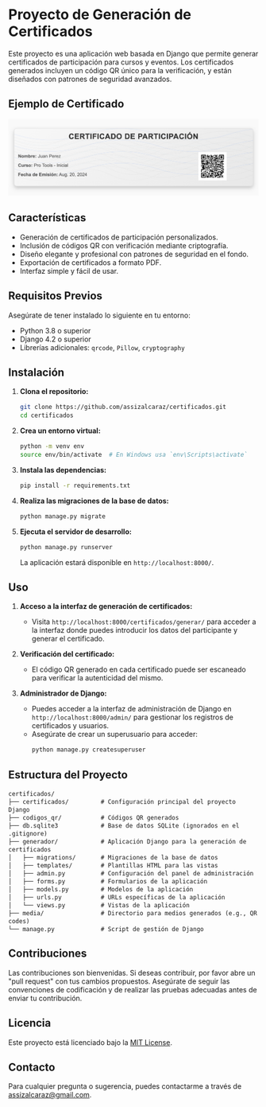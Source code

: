 # Proyecto de Generación de Certificados

Este proyecto es una aplicación web basada en Django que permite generar certificados de participación para cursos y eventos. Los certificados generados incluyen un código QR único para la verificación, y están diseñados con patrones de seguridad avanzados.

## Ejemplo de Certificado

![Ejemplo de Certificado](certificado_ejemplo.png)

## Características

- Generación de certificados de participación personalizados.
- Inclusión de códigos QR con verificación mediante criptografía.
- Diseño elegante y profesional con patrones de seguridad en el fondo.
- Exportación de certificados a formato PDF.
- Interfaz simple y fácil de usar.

## Requisitos Previos

Asegúrate de tener instalado lo siguiente en tu entorno:

- Python 3.8 o superior
- Django 4.2 o superior
- Librerías adicionales: `qrcode`, `Pillow`, `cryptography`

## Instalación

1. **Clona el repositorio:**

   ```bash
   git clone https://github.com/assizalcaraz/certificados.git
   cd certificados
   ```

2. **Crea un entorno virtual:**

   ```bash
   python -m venv env
   source env/bin/activate  # En Windows usa `env\Scripts\activate`
   ```

3. **Instala las dependencias:**

   ```bash
   pip install -r requirements.txt
   ```

4. **Realiza las migraciones de la base de datos:**

   ```bash
   python manage.py migrate
   ```

5. **Ejecuta el servidor de desarrollo:**

   ```bash
   python manage.py runserver
   ```

   La aplicación estará disponible en `http://localhost:8000/`.

## Uso

1. **Acceso a la interfaz de generación de certificados:**
   - Visita `http://localhost:8000/certificados/generar/` para acceder a la interfaz donde puedes introducir los datos del participante y generar el certificado.

2. **Verificación del certificado:**
   - El código QR generado en cada certificado puede ser escaneado para verificar la autenticidad del mismo.

3. **Administrador de Django:**
   - Puedes acceder a la interfaz de administración de Django en `http://localhost:8000/admin/` para gestionar los registros de certificados y usuarios.
   - Asegúrate de crear un superusuario para acceder:
     ```bash
     python manage.py createsuperuser
     ```

## Estructura del Proyecto

```plaintext
certificados/
├── certificados/         # Configuración principal del proyecto Django
├── codigos_qr/           # Códigos QR generados
├── db.sqlite3            # Base de datos SQLite (ignorados en el .gitignore)
├── generador/            # Aplicación Django para la generación de certificados
│   ├── migrations/       # Migraciones de la base de datos
│   ├── templates/        # Plantillas HTML para las vistas
│   ├── admin.py          # Configuración del panel de administración
│   ├── forms.py          # Formularios de la aplicación
│   ├── models.py         # Modelos de la aplicación
│   ├── urls.py           # URLs específicas de la aplicación
│   └── views.py          # Vistas de la aplicación
├── media/                # Directorio para medios generados (e.g., QR codes)
└── manage.py             # Script de gestión de Django
```

## Contribuciones

Las contribuciones son bienvenidas. Si deseas contribuir, por favor abre un "pull request" con tus cambios propuestos. Asegúrate de seguir las convenciones de codificación y de realizar las pruebas adecuadas antes de enviar tu contribución.

## Licencia

Este proyecto está licenciado bajo la [MIT License](LICENSE).

## Contacto

Para cualquier pregunta o sugerencia, puedes contactarme a través de [assizalcaraz@gmail.com](mailto:assizalcaraz@gmail.com).
